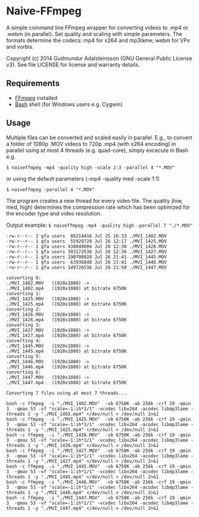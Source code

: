 Naive-FFmpeg
============

A simple command line FFmpeg wrapper for converting videos to .mp4 or .webm (in parallel). 
Set quality and scaling with simple parameters. The formats determine the codecs: mp4 for x264 and mp3lame; webm for VPx and vorbis.

Copyright (c) 2014 Gudmundur Adalsteinsson (GNU General Public License v3). See file LICENSE for license and warranty details.

Requirements
----------

 * [FFmpeg](http://www.ffmpeg.org) installed
 * [Bash](https://en.wikipedia.org/wiki/Bash_(Unix_shell)) shell (for Windows users e.g. Cygwin)

Usage
----------

Multiple files can be converted and scaled easily in parallel. 
E.g., to convert a folder of 1080p .MOV videos to 720p .mp4 (with x264 encoding) in parallel using at most 4 threads (e.g. quad-core), simply excecute in Bash e.g.

` $ naiveffmpeg -mp4 -quality high -scale 2:3 -parallel 4 "*.MOV" `

or using the default parameters (-mp4 -quality med -scale 1:1)

` $ naiveffmpeg -parallel 4 "*.MOV" `

The program creates a new thread for every video file. The quality (low, med, high) determines the compression rate which has been optimized for the encoder type and video resolution.

Output example:
` $ naiveffmpeg -mp4 -quality high -parallel 7 "./*.MOV" `
```
-rw-r--r-- 1 gfa users  86214416 Jul 25 16:33 ./MVI_1402.MOV
-rw-r--r-- 1 gfa users  55929720 Jul 26 12:17 ./MVI_1425.MOV
-rw-r--r-- 1 gfa users 430840604 Jul 26 12:30 ./MVI_1426.MOV
-rw-r--r-- 1 gfa users 393173536 Jul 26 12:36 ./MVI_1427.MOV
-rw-r--r-- 1 gfa users 190708020 Jul 26 21:41 ./MVI_1445.MOV
-rw-r--r-- 1 gfa users  63936848 Jul 26 21:41 ./MVI_1446.MOV
-rw-r--r-- 1 gfa users 149726536 Jul 26 21:50 ./MVI_1447.MOV

converting 0:
./MVI_1402.MOV   (1920x1080) ->
./MVI_1402.mp4   (1920x1080) at bitrate 6750K
converting 1:
./MVI_1425.MOV   (1920x1080) ->
./MVI_1425.mp4   (1920x1080) at bitrate 6750K
converting 2:
./MVI_1426.MOV   (1920x1080) ->
./MVI_1426.mp4   (1920x1080) at bitrate 6750K
converting 3:
./MVI_1427.MOV   (1920x1080) ->
./MVI_1427.mp4   (1920x1080) at bitrate 6750K
converting 4:
./MVI_1445.MOV   (1920x1080) ->
./MVI_1445.mp4   (1920x1080) at bitrate 6750K
converting 5:
./MVI_1446.MOV   (1920x1080) ->
./MVI_1446.mp4   (1920x1080) at bitrate 6750K
converting 6:
./MVI_1447.MOV   (1920x1080) ->
./MVI_1447.mp4   (1920x1080) at bitrate 6750K

Converting 7 files using at most 7 threads...

bash -c ffmpeg  -i "./MVI_1402.MOV"  -vb 6750K -ab 256k -crf 19 -qmin 3  -qmax 53 -vf "scale=-1:ih*1/1" -vcodec libx264 -acodec libmp3lame -threads 1 -y "./MVI_1402.mp4" </dev/null > /dev/null 2>&1 
bash -c ffmpeg  -i "./MVI_1425.MOV"  -vb 6750K -ab 256k -crf 19 -qmin 3  -qmax 53 -vf "scale=-1:ih*1/1" -vcodec libx264 -acodec libmp3lame -threads 1 -y "./MVI_1425.mp4" </dev/null > /dev/null 2>&1 
bash -c ffmpeg  -i "./MVI_1426.MOV"  -vb 6750K -ab 256k -crf 19 -qmin 3  -qmax 53 -vf "scale=-1:ih*1/1" -vcodec libx264 -acodec libmp3lame -threads 1 -y "./MVI_1426.mp4" </dev/null > /dev/null 2>&1 
bash -c ffmpeg  -i "./MVI_1427.MOV"  -vb 6750K -ab 256k -crf 19 -qmin 3  -qmax 53 -vf "scale=-1:ih*1/1" -vcodec libx264 -acodec libmp3lame -threads 1 -y "./MVI_1427.mp4" </dev/null > /dev/null 2>&1 
bash -c ffmpeg  -i "./MVI_1445.MOV"  -vb 6750K -ab 256k -crf 19 -qmin 3  -qmax 53 -vf "scale=-1:ih*1/1" -vcodec libx264 -acodec libmp3lame -threads 1 -y "./MVI_1445.mp4" </dev/null > /dev/null 2>&1 
bash -c ffmpeg  -i "./MVI_1446.MOV"  -vb 6750K -ab 256k -crf 19 -qmin 3  -qmax 53 -vf "scale=-1:ih*1/1" -vcodec libx264 -acodec libmp3lame -threads 1 -y "./MVI_1446.mp4" </dev/null > /dev/null 2>&1 
bash -c ffmpeg  -i "./MVI_1447.MOV"  -vb 6750K -ab 256k -crf 19 -qmin 3  -qmax 53 -vf "scale=-1:ih*1/1" -vcodec libx264 -acodec libmp3lame -threads 1 -y "./MVI_1447.mp4" </dev/null > /dev/null 2>&1 
```


